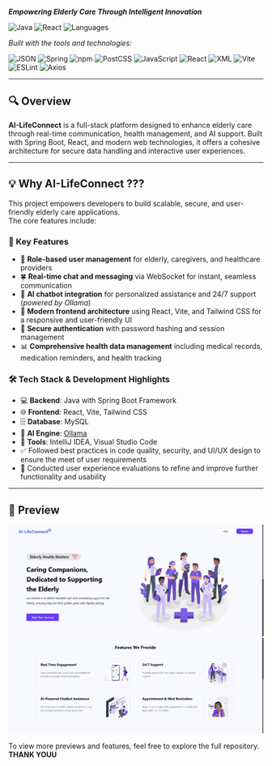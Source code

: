 _**Empowering Elderly Care Through Intelligent Innovation**_

![Java](https://img.shields.io/badge/Java-25.1%25-orange)
![React](https://img.shields.io/badge/React.JS-63.2%25-yellow)
![Languages](https://img.shields.io/badge/languages-4-blue)

_Built with the tools and technologies:_

![JSON](https://img.shields.io/badge/-JSON-black?logo=json&logoColor=white)
![Spring](https://img.shields.io/badge/-Spring-black?logo=spring&logoColor=white)
![npm](https://img.shields.io/badge/-npm-red?logo=npm&logoColor=white)
![PostCSS](https://img.shields.io/badge/-PostCSS-darkorange)
![JavaScript](https://img.shields.io/badge/-JavaScript-yellow?logo=javascript&logoColor=black)
![React](https://img.shields.io/badge/-React-61DAFB?logo=react&logoColor=white)
![XML](https://img.shields.io/badge/-XML-blueviolet)
![Vite](https://img.shields.io/badge/-Vite-646CFF?logo=vite&logoColor=white)
![ESLint](https://img.shields.io/badge/-ESLint-purple?logo=eslint)
![Axios](https://img.shields.io/badge/-Axios-5A29E4)

---

## 🔍 Overview

**AI-LifeConnect** is a full-stack platform designed to enhance elderly care through real-time communication, health management, and AI support. Built with Spring Boot, React, and modern web technologies, it offers a cohesive architecture for secure data handling and interactive user experiences.

---

## 💡 Why AI-LifeConnect ???

This project empowers developers to build scalable, secure, and user-friendly elderly care applications.  
The core features include:

### 🔧 Key Features

- 🌟 **Role-based user management** for elderly, caregivers, and healthcare providers  
- 🍀 **Real-time chat and messaging** via WebSocket for instant, seamless communication  
- 🤖 **AI chatbot integration** for personalized assistance and 24/7 support (*powered by Ollama*)
- 🎨 **Modern frontend architecture** using React, Vite, and Tailwind CSS for a responsive and user-friendly UI  
- 🔐 **Secure authentication** with password hashing and session management  
- 📊 **Comprehensive health data management** including medical records, medication reminders, and health tracking  

### 🛠️ Tech Stack & Development Highlights

- 💻 **Backend**: Java with Spring Boot Framework 
- 🌐 **Frontend**: React, Vite, Tailwind CSS  
- 🗄️ **Database**: MySQL
- 🧠 **AI Engine**: [Ollama](https://ollama.com)
- 🧰 **Tools**: IntelliJ IDEA, Visual Studio Code  
- ✅ Followed best practices in code quality, security, and UI/UX design to ensure the meet of user requirements
- 🧪 Conducted user experience evaluations to refine and improve further functionality and usability

---

## 📸 Preview

![Home_1](https://github.com/ShadowzRs/ElderlyCare-FYP-/blob/2f16f4e9ab3f7cc4d998d02131f09a5630319845/projectfrontend/public/Screenshot%202025-07-30%20214400.png)
![AI Bot](https://github.com/ShadowzRs/ElderlyCare-FYP-/blob/2f16f4e9ab3f7cc4d998d02131f09a5630319845/projectfrontend/public/Screenshot%202025-07-30%20214322.png)

To view more previews and features, feel free to explore the full repository.
**THANK YOUU**

